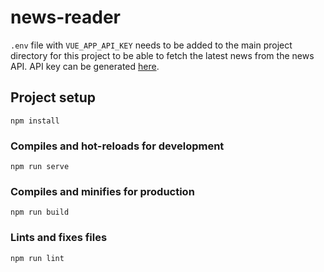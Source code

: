 # news-reader

`.env` file with `VUE_APP_API_KEY` needs to be added to the main project directory for this project to be able to fetch the latest news from the news API. API key can be generated [here](https://newsapi.org/).

## Project setup
```
npm install
```

### Compiles and hot-reloads for development
```
npm run serve
```

### Compiles and minifies for production
```
npm run build
```

### Lints and fixes files
```
npm run lint
```


